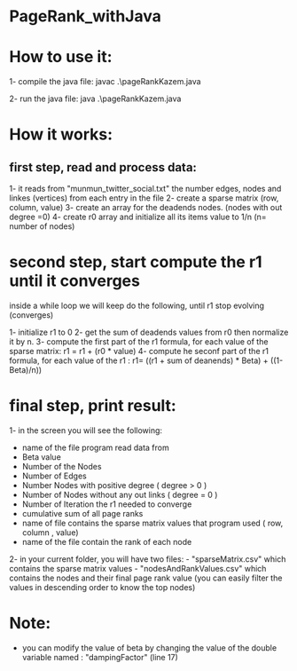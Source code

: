 # PageRank_withJava

# How to use it:

1- compile the java file:
  javac .\pageRankKazem.java

2- run the java file:
   java .\pageRankKazem.java
   
# How it works:

## first step, read and process data:
1- it reads from  "munmun_twitter_social.txt" the number edges, nodes and linkes (vertices) from each entry in the file
2- create a sparse matrix (row, column, value)
3- create an array for the deadends nodes. (nodes with out degree =0)
4- create r0 array and initialize all its items value to 1/n (n= number of nodes)

# second step, start compute the r1 until it converges
inside a while loop we will keep do the following, until r1 stop evolving (converges)

1- initialize r1 to 0
2- get the sum of deadends values from r0 then normalize it by n.
3- compute the first part of the r1 formula, for each value of the sparse matrix: r1 = r1 + (r0 * value)
4- compute he seconf part of the r1 formula, for each value of the r1 : r1= ((r1 + sum of deanends) * Beta) + ((1-Beta)/n))

# final step, print result:

1- in the screen you will see the following:
   - name of the file program read data from
   - Beta value
   - Number of the Nodes
   - Number of Edges
   - Number Nodes with positive degree ( degree > 0 )
   - Number of Nodes without any out links ( degree = 0 ) 
   - Number of Iteration the r1 needed to converge
   - cumulative sum of all page ranks
   - name of file contains the sparse matrix values that program used ( row, column , value)
   - name of the file contain the rank of each node

2- in your current folder, you will have two files:
    - "sparseMatrix.csv" which contains the sparse matrix values
    - "nodesAndRankValues.csv"  which contains the nodes and their final page rank value (you can easily filter the values in descending order to know the top nodes)
  
# Note:
- you can modify the value of beta by changing the value of the double variable named : "dampingFactor" (line 17)
